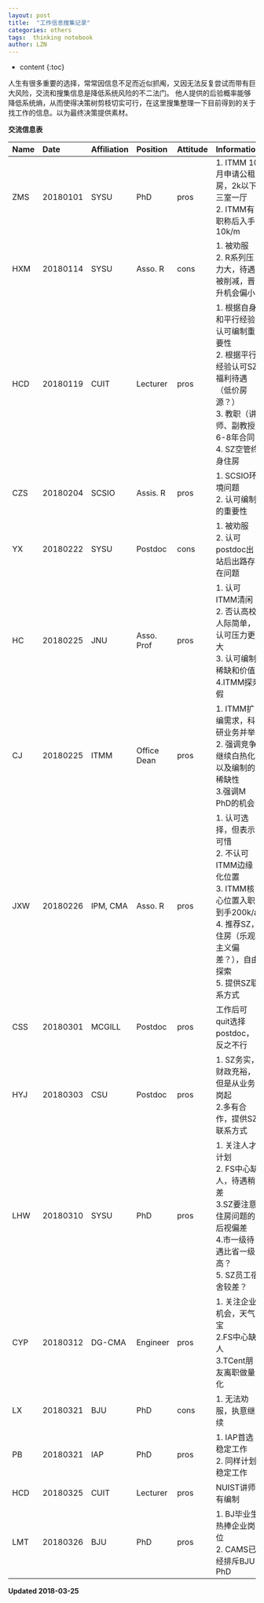 ```yaml
---
layout: post
title:  "工作信息搜集记录"
categories: others
tags:  thinking notebook
author: LZN
---
```


* content
{:toc}

人生有很多重要的选择，常常因信息不足而近似抓阄，又因无法反复尝试而带有巨大风险，交流和搜集信息是降低系统风险的不二法门。
他人提供的后验概率能够降低系统熵，从而使得决策树剪枝切实可行，在这里搜集整理一下目前得到的关于找工作的信息。以为最终决策提供素材。

__交流信息表__

|   Name    |   Date    |   Affiliation |   Position   |Attitude |       Information|
|:---       |:---       |:---           |:---          |:---|:---              |
|ZMS        |20180101   |SYSU           |PhD           |pros|1. ITMM 10月申请公租房，2k以下三室一厅<br/> 2. ITMM有职称后入手10k/m|
|HXM        |20180114   |SYSU           |Asso. R       |cons|1. 被劝服<br/> 2. R系列压力大，待遇被削减，晋升机会偏小|
|HCD        |20180119   |CUIT           |Lecturer      |pros|1. 根据自身和平行经验认可编制重要性<br/> 2. 根据平行经验认可SZ福利待遇（低价房源？）<br />3. 教职（讲师、副教授）6-8年合同<br /> 4. SZ空管终身住房|
|CZS        |20180204   |SCSIO          |Assis. R      |pros|1. SCSIO环境问题<br/> 2. 认可编制的重要性|
|YX         |20180222   |SYSU           |Postdoc       |cons|1. 被劝服<br/> 2. 认可postdoc出站后出路存在问题|
|HC         |20180225   |JNU            |Asso. Prof    |pros|1. 认可ITMM清闲<br /> 2. 否认高校人际简单，认可压力更大<br />3. 认可编制稀缺和价值<br/> 4.ITMM探亲假|
|CJ         |20180225   |ITMM           |Office Dean   |pros|1. ITMM扩编需求，科研业务并举<br /> 2. 强调竞争继续白热化以及编制的稀缺性<br /> 3.强调M PhD的机会|
|JXW        |20180226   |IPM, CMA       |Asso. R       |pros|1. 认可选择，但表示可惜<br/> 2. 不认可ITMM边缘化位置 <br/> 3. ITMM核心位置入职到手200k/a <br/> 4. 推荐SZ，住房（乐观主义偏差？），自由探索 <br/>5. 提供SZ联系方式|
|CSS        |20180301   |MCGILL         |Postdoc       |pros|工作后可quit选择postdoc，反之不行|
|HYJ        |20180303   |CSU            |Postdoc       |pros|1. SZ务实，财政充裕，但是从业务岗起 <br/> 2.多有合作，提供SZ联系方式<br/>|
|LHW        |20180310   |SYSU           |PhD           |pros|1. 关注人才计划<br/> 2. FS中心缺人，待遇稍差<br/> 3.SZ要注意住房问题的后视偏差<br/>4.市一级待遇比省一级高？<br/>5. SZ员工宿舍较差？|
|CYP        |20180312   |DG-CMA         |Engineer      |pros|1. 关注企业机会，天气宝 <br/> 2.FS中心缺人<br/>3.TCent朋友离职做量化|
|LX         |20180321   |BJU            |PhD           |cons|1. 无法劝服，执意继续|
|PB         |20180321   |IAP            |PhD           |pros|1. IAP首选稳定工作 <br/>2. 同样计划稳定工作|
|HCD        |20180325   |CUIT           |Lecturer      |pros|NUIST讲师有编制|
|LMT        |20180326   |BJU            |PhD           |pros|1. BJ毕业生热捧企业岗位<br/> 2. CAMS已经排斥BJU PhD|





**Updated 2018-03-25**
